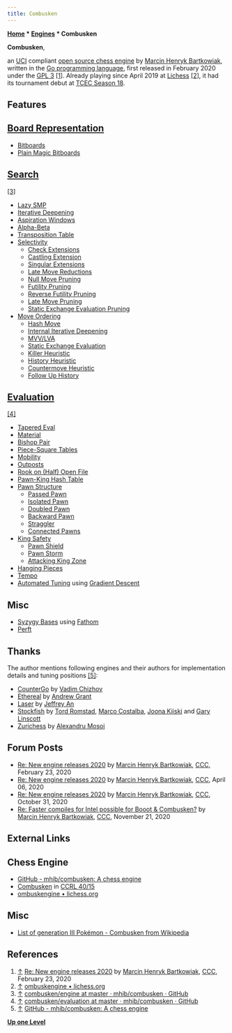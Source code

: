 ```yaml
---
title: Combusken
---
```

**[Home](Home "Home") * [Engines](Engines "Engines") * Combusken**

**Combusken**,

an [UCI](UCI "UCI") compliant [open source chess engine](Category:Open_Source "Category:Open Source") by [Marcin Henryk Bartkowiak](Marcin_Henryk_Bartkowiak "Marcin Henryk Bartkowiak"), written in the [Go programming language](</Go_(Programming_Language)> "Go (Programming Language)"), first released in February 2020 under the [GPL 3](Free_Software_Foundation#GPL "Free Software Foundation") <a id="cite-note-1" href="#cite-ref-1">[1]</a>.
Already playing since April 2019 at [Lichess](index.php?title=Lichess&action=edit&redlink=1 "Lichess (page does not exist)") <a id="cite-note-2" href="#cite-ref-2">[2]</a>, it had its tournament debut at [TCEC Season 18](TCEC_Season_18 "TCEC Season 18").

## Features

## [Board Representation](Board_Representation "Board Representation")

- [Bitboards](Bitboards "Bitboards")
- [Plain Magic Bitboards](Magic_Bitboards#Plain "Magic Bitboards")

## [Search](Search "Search")

<a id="cite-note-3" href="#cite-ref-3">[3]</a>

- [Lazy SMP](Lazy_SMP "Lazy SMP")
- [Iterative Deepening](Iterative_Deepening "Iterative Deepening")
- [Aspiration Windows](Aspiration_Windows "Aspiration Windows")
- [Alpha-Beta](Alpha-Beta "Alpha-Beta")
- [Transposition Table](Transposition_Table "Transposition Table")
- [Selectivity](Selectivity "Selectivity")
  - [Check Extensions](Check_Extensions "Check Extensions")
  - [Castling Extension](Castling "Castling")
  - [Singular Extensions](Singular_Extensions "Singular Extensions")
  - [Late Move Reductions](Late_Move_Reductions "Late Move Reductions")
  - [Null Move Pruning](Null_Move_Pruning "Null Move Pruning")
  - [Futility Pruning](Futility_Pruning "Futility Pruning")
  - [Reverse Futility Pruning](Reverse_Futility_Pruning "Reverse Futility Pruning")
  - [Late Move Pruning](Futility_Pruning#MoveCountBasedPruning "Futility Pruning")
  - [Static Exchange Evaluation Pruning](Static_Exchange_Evaluation "Static Exchange Evaluation")
- [Move Ordering](Move_Ordering "Move Ordering")
  - [Hash Move](Hash_Move "Hash Move")
  - [Internal Iterative Deepening](Internal_Iterative_Deepening "Internal Iterative Deepening")
  - [MVV/LVA](MVV-LVA "MVV-LVA")
  - [Static Exchange Evaluation](Static_Exchange_Evaluation "Static Exchange Evaluation")
  - [Killer Heuristic](Killer_Heuristic "Killer Heuristic")
  - [History Heuristic](History_Heuristic "History Heuristic")
  - [Countermove Heuristic](Countermove_Heuristic "Countermove Heuristic")
  - [Follow Up History](History_Heuristic#CMHist "History Heuristic")

## [Evaluation](Evaluation "Evaluation")

<a id="cite-note-4" href="#cite-ref-4">[4]</a>

- [Tapered Eval](Tapered_Eval "Tapered Eval")
- [Material](Material "Material")
- [Bishop Pair](Bishop_Pair "Bishop Pair")
- [Piece-Square Tables](Piece-Square_Tables "Piece-Square Tables")
- [Mobility](Mobility "Mobility")
- [Outposts](Outposts "Outposts")
- [Rook on (Half) Open File](Rook_on_Open_File "Rook on Open File")
- [Pawn-King Hash Table](Pawn_Hash_Table "Pawn Hash Table")
- [Pawn Structure](Pawn_Structure "Pawn Structure")
  - [Passed Pawn](Passed_Pawn "Passed Pawn")
  - [Isolated Pawn](Isolated_Pawn "Isolated Pawn")
  - [Doubled Pawn](Doubled_Pawn "Doubled Pawn")
  - [Backward Pawn](Backward_Pawn "Backward Pawn")
  - [Straggler](</Backward_Pawns_(Bitboards)#Straggler> "Backward Pawns (Bitboards)")
  - [Connected Pawns](Connected_Pawns "Connected Pawns")
- [King Safety](King_Safety "King Safety")
  - [Pawn Shield](King_Safety#PawnShield "King Safety")
  - [Pawn Storm](King_Safety#PawnStorm "King Safety")
  - [Attacking King Zone](King_Safety#Attacking "King Safety")
- [Hanging Pieces](Hanging_Piece "Hanging Piece")
- [Tempo](Tempo "Tempo")
- [Automated Tuning](Automated_Tuning "Automated Tuning") using [Gradient Descent](https://en.wikipedia.org/wiki/Gradient_descent)

## Misc

- [Syzygy Bases](Syzygy_Bases "Syzygy Bases") using [Fathom](Syzygy_Bases#Fathom "Syzygy Bases")
- [Perft](Perft "Perft")

## Thanks

The author mentions following engines and their authors for implementation details and tuning positions <a id="cite-note-5" href="#cite-ref-5">[5]</a>:

- [CounterGo](Counter#CounterGo "Counter") by [Vadim Chizhov](index.php?title=Vadim_Chizhov&action=edit&redlink=1 "Vadim Chizhov (page does not exist)")
- [Ethereal](Ethereal "Ethereal") by [Andrew Grant](Andrew_Grant "Andrew Grant")
- [Laser](Laser "Laser") by [Jeffrey An](index.php?title=Jeffrey_An&action=edit&redlink=1 "Jeffrey An (page does not exist)")
- [Stockfish](Stockfish "Stockfish") by [Tord Romstad](Tord_Romstad "Tord Romstad"), [Marco Costalba](Marco_Costalba "Marco Costalba"), [Joona Kiiski](Joona_Kiiski "Joona Kiiski") and [Gary Linscott](Gary_Linscott "Gary Linscott")
- [Zurichess](Zurichess "Zurichess") by [Alexandru Mosoi](Alexandru_Mosoi "Alexandru Mosoi")

## Forum Posts

- [Re: New engine releases 2020](http://www.talkchess.com/forum3/viewtopic.php?f=2&t=72613&start=80) by [Marcin Henryk Bartkowiak](Marcin_Henryk_Bartkowiak "Marcin Henryk Bartkowiak"), [CCC](CCC "CCC"), February 23, 2020
- [Re: New engine releases 2020](http://www.talkchess.com/forum3/viewtopic.php?f=2&t=72613&start=136) by [Marcin Henryk Bartkowiak](Marcin_Henryk_Bartkowiak "Marcin Henryk Bartkowiak"), [CCC](CCC "CCC"), April 06, 2020
- [Re: New engine releases 2020](http://www.talkchess.com/forum3/viewtopic.php?f=2&t=72613&start=461) by [Marcin Henryk Bartkowiak](Marcin_Henryk_Bartkowiak "Marcin Henryk Bartkowiak"), [CCC](CCC "CCC"), October 31, 2020
- [Re: Faster compiles for Intel possible for Booot & Combusken?](http://www.talkchess.com/forum3/viewtopic.php?f=2&t=75883&start=2) by [Marcin Henryk Bartkowiak](Marcin_Henryk_Bartkowiak "Marcin Henryk Bartkowiak"), [CCC](CCC "CCC"), November 21, 2020

## External Links

## Chess Engine

- [GitHub - mhib/combusken: A chess engine](https://github.com/mhib/combusken)
- [Combusken](https://ccrl.chessdom.com/ccrl/4040/cgi/compare_engines.cgi?family=Combusken&print=Rating+list&print=Results+table&print=LOS+table&print=Ponder+hit+table&print=Eval+difference+table&print=Comopp+gamenum+table&print=Overlap+table&print=Score+with+common+opponents) in [CCRL 40/15](CCRL "CCRL")
- [ombuskengine • lichess.org](https://lichess.org/@/combuskengine)

## Misc

- [List of generation III Pokémon - Combusken from Wikipedia](https://en.wikipedia.org/wiki/List_of_generation_III_Pok%C3%A9mon#Combusken)

## References

1. <a id="cite-ref-1" href="#cite-note-1">↑</a> [Re: New engine releases 2020](http://www.talkchess.com/forum3/viewtopic.php?f=2&t=72613&start=80) by [Marcin Henryk Bartkowiak](Marcin_Henryk_Bartkowiak "Marcin Henryk Bartkowiak"), [CCC](CCC "CCC"), February 23, 2020
1. <a id="cite-ref-2" href="#cite-note-2">↑</a>  [ombuskengine • lichess.org](https://lichess.org/@/combuskengine)
1. <a id="cite-ref-3" href="#cite-note-3">↑</a> [combusken/engine at master · mhib/combusken · GitHub](https://github.com/mhib/combusken/tree/master/engine)
1. <a id="cite-ref-4" href="#cite-note-4">↑</a> [combusken/evaluation at master · mhib/combusken · GitHub](https://github.com/mhib/combusken/tree/master/evaluation)
1. <a id="cite-ref-5" href="#cite-note-5">↑</a> [GitHub - mhib/combusken: A chess engine](https://github.com/mhib/combusken)

**[Up one Level](Engines "Engines")**

